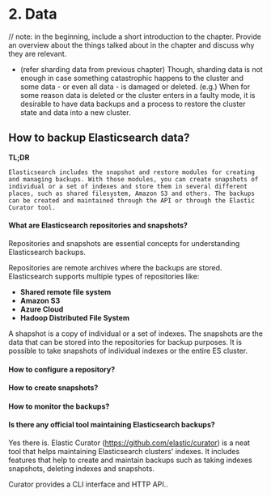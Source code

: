 # 2. Data


// note: in the beginning, include a short introduction to the chapter. Provide an overview about the things talked about in the chapter and discuss why they are relevant.


* (refer sharding data from previous chapter) Though, sharding data is not enough in case something catastrophic happens to the cluster and some data - or even all data - is damaged or deleted. (e.g.) When for some reason data is deleted or the cluster enters in a faulty mode, it is desirable to have data backups and a process to restore the cluster state and data into a new cluster.


## How to backup Elasticsearch data?

**TL;DR**
```
Elasticsearch includes the snapshot and restore modules for creating and managing backups. With those modules, you can create snapshots of individual or a set of indexes and store them in several different places, such as shared filesystem, Amazon S3 and others. The backups can be created and maintained through the API or through the Elastic Curator tool.
```

#### What are Elasticsearch repositories and snapshots?

Repositories and snapshots are essential concepts for understanding Elasticsearch backups. 

Repositories are remote archives where the backups are stored. Elasticsearch supports multiple types of repositories like:

 - **Shared remote file system** 
 - **Amazon S3**
 - **Azure Cloud**
 - **Hadoop Distributed File System**


A shapshot is a copy of individual or a set of indexes. The snapshots are the data that can be stored into the repositories for backup purposes. It is possible to take snapshots of individual indexes or the entire ES cluster. 

#### How to configure a repository?

#### How to create snapshots?

#### How to monitor the backups?

#### Is there any official tool maintaining Elasticsearch backups?

Yes there is. Elastic Curator (https://github.com/elastic/curator) is a neat tool that helps maintaining Elasticsearch clusters' indexes. It includes features that help to create and maintain backups such as taking indexes snapshots, deleting indexes and snapshots.

Curator provides a CLI interface and HTTP API..